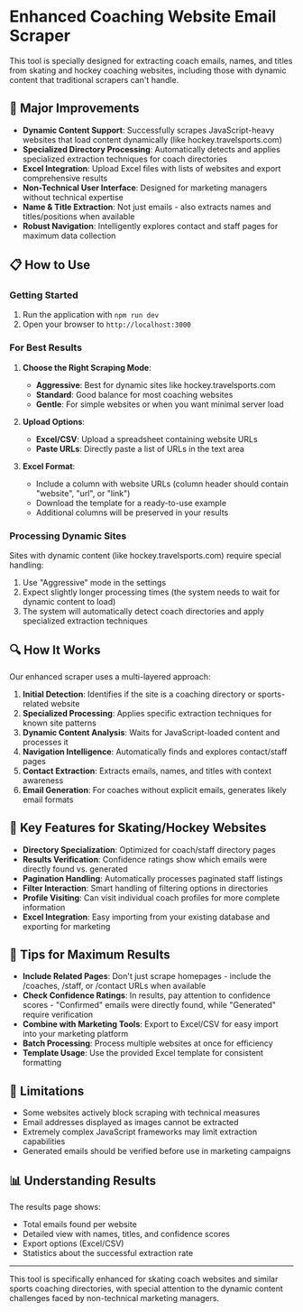 # Enhanced Coaching Website Email Scraper

This tool is specially designed for extracting coach emails, names, and titles from skating and hockey coaching websites, including those with dynamic content that traditional scrapers can't handle.

## 🚀 Major Improvements

- **Dynamic Content Support**: Successfully scrapes JavaScript-heavy websites that load content dynamically (like hockey.travelsports.com)
- **Specialized Directory Processing**: Automatically detects and applies specialized extraction techniques for coach directories
- **Excel Integration**: Upload Excel files with lists of websites and export comprehensive results
- **Non-Technical User Interface**: Designed for marketing managers without technical expertise
- **Name & Title Extraction**: Not just emails - also extracts names and titles/positions when available
- **Robust Navigation**: Intelligently explores contact and staff pages for maximum data collection

## 📋 How to Use

### Getting Started

1. Run the application with `npm run dev`
2. Open your browser to `http://localhost:3000`

### For Best Results

1. **Choose the Right Scraping Mode**:

   - **Aggressive**: Best for dynamic sites like hockey.travelsports.com
   - **Standard**: Good balance for most coaching websites
   - **Gentle**: For simple websites or when you want minimal server load

2. **Upload Options**:

   - **Excel/CSV**: Upload a spreadsheet containing website URLs
   - **Paste URLs**: Directly paste a list of URLs in the text area

3. **Excel Format**:
   - Include a column with website URLs (column header should contain "website", "url", or "link")
   - Download the template for a ready-to-use example
   - Additional columns will be preserved in your results

### Processing Dynamic Sites

Sites with dynamic content (like hockey.travelsports.com) require special handling:

1. Use "Aggressive" mode in the settings
2. Expect slightly longer processing times (the system needs to wait for dynamic content to load)
3. The system will automatically detect coach directories and apply specialized extraction techniques

## 🔍 How It Works

Our enhanced scraper uses a multi-layered approach:

1. **Initial Detection**: Identifies if the site is a coaching directory or sports-related website
2. **Specialized Processing**: Applies specific extraction techniques for known site patterns
3. **Dynamic Content Analysis**: Waits for JavaScript-loaded content and processes it
4. **Navigation Intelligence**: Automatically finds and explores contact/staff pages
5. **Contact Extraction**: Extracts emails, names, and titles with context awareness
6. **Email Generation**: For coaches without explicit emails, generates likely email formats

## 🧩 Key Features for Skating/Hockey Websites

- **Directory Specialization**: Optimized for coach/staff directory pages
- **Results Verification**: Confidence ratings show which emails were directly found vs. generated
- **Pagination Handling**: Automatically processes paginated staff listings
- **Filter Interaction**: Smart handling of filtering options in directories
- **Profile Visiting**: Can visit individual coach profiles for more complete information
- **Excel Integration**: Easy importing from your existing database and exporting for marketing

## 📢 Tips for Maximum Results

- **Include Related Pages**: Don't just scrape homepages - include the /coaches, /staff, or /contact URLs when available
- **Check Confidence Ratings**: In results, pay attention to confidence scores - "Confirmed" emails were directly found, while "Generated" require verification
- **Combine with Marketing Tools**: Export to Excel/CSV for easy import into your marketing platform
- **Batch Processing**: Process multiple websites at once for efficiency
- **Template Usage**: Use the provided Excel template for consistent formatting

## 🚫 Limitations

- Some websites actively block scraping with technical measures
- Email addresses displayed as images cannot be extracted
- Extremely complex JavaScript frameworks may limit extraction capabilities
- Generated emails should be verified before use in marketing campaigns

## 📊 Understanding Results

The results page shows:

- Total emails found per website
- Detailed view with names, titles, and confidence scores
- Export options (Excel/CSV)
- Statistics about the successful extraction rate

---

This tool is specifically enhanced for skating coach websites and similar sports coaching directories, with special attention to the dynamic content challenges faced by non-technical marketing managers.
